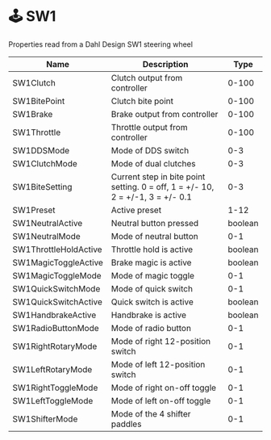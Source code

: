 # 🕹 SW1

Properties read from a Dahl Design SW1 steering wheel

<table data-view="cards"><thead><tr><th>Name</th><th>Description</th><th>Type</th></tr></thead><tbody><tr><td>SW1Clutch</td><td>Clutch output from controller</td><td>0-100</td></tr><tr><td>SW1BitePoint</td><td>Clutch bite point</td><td>0-100</td></tr><tr><td>SW1Brake</td><td>Brake output from controller</td><td>0-100</td></tr><tr><td>SW1Throttle</td><td>Throttle output from controller</td><td>0-100</td></tr><tr><td>SW1DDSMode</td><td>Mode of DDS switch</td><td>0-3</td></tr><tr><td>SW1ClutchMode</td><td>Mode of dual clutches</td><td>0-3</td></tr><tr><td>SW1BiteSetting</td><td>Current step in bite point setting. 0 = off, 1 = +/- 10, 2 = +/-1, 3 = +/- 0.1</td><td>0-3</td></tr><tr><td>SW1Preset</td><td>Active preset</td><td>1-12</td></tr><tr><td>SW1NeutralActive</td><td>Neutral button pressed</td><td>boolean</td></tr><tr><td>SW1NeutralMode</td><td>Mode of neutral button</td><td>0-1</td></tr><tr><td>SW1ThrottleHoldActive</td><td>Throttle hold is active</td><td>boolean</td></tr><tr><td>SW1MagicToggleActive</td><td>Brake magic is active</td><td>boolean</td></tr><tr><td>SW1MagicToggleMode</td><td>Mode of magic toggle</td><td>0-1</td></tr><tr><td>SW1QuickSwitchMode</td><td>Mode of quick switch</td><td>0-1</td></tr><tr><td>SW1QuickSwitchActive</td><td>Quick switch is active</td><td>boolean</td></tr><tr><td>SW1HandbrakeActive</td><td>Handbrake is active</td><td>boolean</td></tr><tr><td>SW1RadioButtonMode</td><td>Mode of radio button</td><td>0-1</td></tr><tr><td>SW1RightRotaryMode</td><td>Mode of right 12-position switch</td><td>0-1</td></tr><tr><td>SW1LeftRotaryMode</td><td>Mode of left 12-position switch</td><td>0-1</td></tr><tr><td>SW1RightToggleMode</td><td>Mode of right on-off toggle</td><td>0-1</td></tr><tr><td>SW1LeftToggleMode</td><td>Mode of left on-off toggle</td><td>0-1</td></tr><tr><td>SW1ShifterMode</td><td>Mode of the 4 shifter paddles</td><td>0-1</td></tr></tbody></table>
